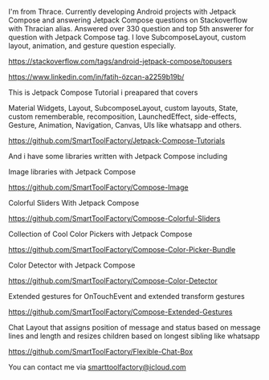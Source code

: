 I'm from Thrace. Currently developing Android projects with Jetpack Compose and answering Jetpack Compose questions on Stackoverflow with Thracian alias. Answered over 330 question and top 5th answerer for question with Jetpack Compose tag. I love SubcomposeLayout, custom layout, animation, and gesture question especially.

https://stackoverflow.com/tags/android-jetpack-compose/topusers

https://www.linkedin.com/in/fatih-özcan-a2259b19b/

This is Jetpack Compose Tutorial i preapared that covers

Material Widgets, Layout, SubcomposeLayout, custom layouts, State, custom rememberable, recomposition, LaunchedEffect, side-effects, Gesture, Animation, Navigation, Canvas, UIs like whatsapp and others.

https://github.com/SmartToolFactory/Jetpack-Compose-Tutorials

And i have some libraries written with Jetpack Compose including

Image libraries with Jetpack Compose

https://github.com/SmartToolFactory/Compose-Image

Colorful Sliders With Jetpack Compose

https://github.com/SmartToolFactory/Compose-Colorful-Sliders

Collection of Cool Color Pickers with Jetpack Compose

https://github.com/SmartToolFactory/Compose-Color-Picker-Bundle

Color Detector with Jetpack Compose

https://github.com/SmartToolFactory/Compose-Color-Detector

Extended gestures for OnTouchEvent and extended transform gestures

https://github.com/SmartToolFactory/Compose-Extended-Gestures

Chat Layout that assigns position of message and status based on message lines and length and resizes children based on longest sibling like whatsapp

https://github.com/SmartToolFactory/Flexible-Chat-Box

You can contact me via smarttoolfactory@icloud.com


<!--
**SmartToolFactory/SmartToolFactory** is a ✨ _special_ ✨ repository because its `README.md` (this file) appears on your GitHub profile.

Here are some ideas to get you started:

- 🔭 I’m currently working on ...
- 🌱 I’m currently learning ...
- 👯 I’m looking to collaborate on ...
- 🤔 I’m looking for help with ...
- 💬 Ask me about ...
- 📫 How to reach me: ...
- 😄 Pronouns: ...
- ⚡ Fun fact: ...
-->
